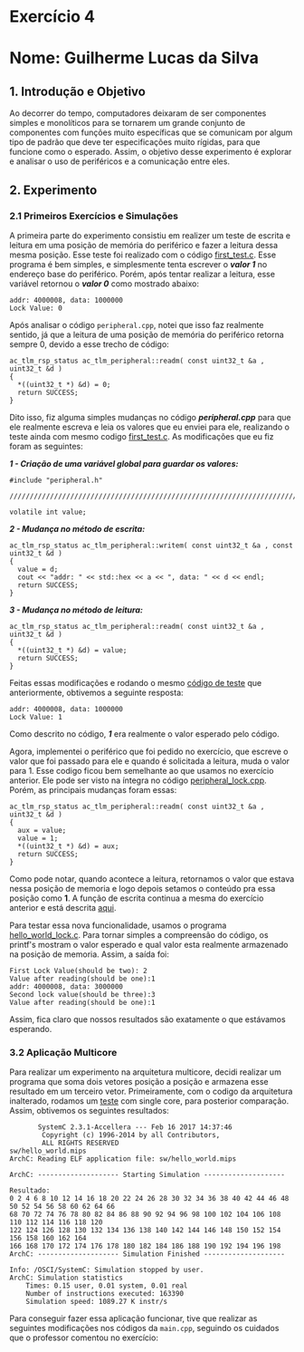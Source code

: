 # Exercício 4
# Nome: Guilherme Lucas da Silva

## 1. Introdução e Objetivo   
Ao decorrer do tempo, computadores deixaram de ser componentes simples e monolíticos para se 
tornarem um grande conjunto de componentes com funções muito específicas que se comunicam por algum
tipo de padrão que deve ter especificações muito rígidas, para que funcione como o esperado. Assim,
o objetivo desse experimento é explorar e analisar o uso de periféricos e a comunicação entre 
eles.

## 2. Experimento   
### 2.1 Primeiros Exercícios e Simulações
A primeira parte do experimento consistiu em realizer um teste de escrita e leitura em uma posição
de memória do periférico e fazer a leitura dessa mesma posição. Esse teste foi realizado com o 
código [first_test.c](https://github.com/Guilhermeslucas/MC733/blob/master/exercicio4/firt_test.c). 
Esse programa é bem simples, e simplesmente tenta escrever o ***valor 1*** no endereço base do 
periférico.
Porém, após tentar realizar a leitura, esse variável retornou o ***valor 0*** como mostrado abaixo:
```
addr: 4000008, data: 1000000
Lock Value: 0
```

Após analisar o código ```peripheral.cpp```, notei que isso faz realmente sentido, já que a leitura
de uma posição de memória do periférico retorna sempre 0, devido a esse trecho de código:

```
ac_tlm_rsp_status ac_tlm_peripheral::readm( const uint32_t &a , uint32_t &d )
{
  *((uint32_t *) &d) = 0;
  return SUCCESS;
}
```
Dito isso, fiz alguma simples mudanças no código ***peripheral.cpp*** para que ele realmente escreva
e leia os valores que eu enviei para ele, realizando o teste ainda com mesmo codigo
[first_test.c](https://github.com/Guilhermeslucas/MC733/blob/master/exercicio4/firt_test.c). As
modificações que eu fiz foram as seguintes:

***1 - Criação de uma variável global para guardar os valores:***   

```
#include "peripheral.h"

//////////////////////////////////////////////////////////////////////////////

volatile int value;
```   


***2 - Mudança no método de escrita:***   

```
ac_tlm_rsp_status ac_tlm_peripheral::writem( const uint32_t &a , const uint32_t &d )
{
  value = d;
  cout << "addr: " << std::hex << a << ", data: " << d << endl;
  return SUCCESS;
}
```

***3 - Mudança no método de leitura:***   

```
ac_tlm_rsp_status ac_tlm_peripheral::readm( const uint32_t &a , uint32_t &d )
{
  *((uint32_t *) &d) = value;
  return SUCCESS;
}
```

Feitas essas modificações e rodando o mesmo 
[código de teste](https://github.com/Guilhermeslucas/MC733/blob/master/exercicio4/firt_test.c)
que anteriormente, obtivemos a seguinte resposta:
```
addr: 4000008, data: 1000000
Lock Value: 1
```
Como descrito no código, ***1*** era realmente o valor esperado pelo código.

Agora, implementei o periférico que foi pedido no exercício, que escreve o valor que foi passado 
para ele e quando é solicitada a leitura, muda o valor para 1. Esse codigo ficou bem semelhante ao 
que usamos no exercício anterior. Ele pode ser visto na íntegra no código
[peripheral_lock.cpp](https://github.com/Guilhermeslucas/MC733/blob/master/exercicio4/peripheral_lock.cpp). 
Porém, as principais mudanças foram essas: 

```
ac_tlm_rsp_status ac_tlm_peripheral::readm( const uint32_t &a , uint32_t &d )
{
  aux = value;
  value = 1;
  *((uint32_t *) &d) = aux;
  return SUCCESS;
}
```
Como pode notar, quando acontece a leitura, retornamos o valor que estava nessa posição de memoria
e logo depois setamos o conteúdo pra essa posição como **1**.
A função de escrita continua a mesma do exercício anterior e está descrita 
[aqui](https://github.com/Guilhermeslucas/MC733/blob/master/exercicio4/peripheral_lock.cpp#L34-L39).

Para testar essa nova funcionalidade, usamos o programa 
[hello_world_lock.c](https://github.com/Guilhermeslucas/MC733/blob/master/exercicio4/hello_world_lock.c). 
Para tornar simples a compreensão do código, os printf's mostram o valor esperado e qual valor esta
realmente armazenado na posição de memoria. Assim, a saída foi:

```
First Lock Value(should be two): 2
Value after reading(should be one):1
addr: 4000008, data: 3000000
Second lock value(should be three):3
Value after reading(should be one):1
```

Assim, fica claro que nossos resultados são exatamente o que estávamos esperando.

### 3.2 Aplicação Multicore
Para realizar um experimento na arquitetura multicore, decidi realizar um programa que soma dois 
vetores posição a posição e armazena esse resultado em um terceiro vetor. Primeiramente, com o 
codigo da arquitetura inalterado, rodamos um 
[teste]() 
com single core, para posterior comparação. 
Assim, obtivemos os seguintes resultados:

```
       SystemC 2.3.1-Accellera --- Feb 16 2017 14:37:46
        Copyright (c) 1996-2014 by all Contributors,
        ALL RIGHTS RESERVED
sw/hello_world.mips
ArchC: Reading ELF application file: sw/hello_world.mips

ArchC: -------------------- Starting Simulation --------------------

Resultado: 
0 2 4 6 8 10 12 14 16 18 20 22 24 26 28 30 32 34 36 38 40 42 44 46 48 50 52 54 56 58 60 62 64 66 
68 70 72 74 76 78 80 82 84 86 88 90 92 94 96 98 100 102 104 106 108 110 112 114 116 118 120 
122 124 126 128 130 132 134 136 138 140 142 144 146 148 150 152 154 156 158 160 162 164 
166 168 170 172 174 176 178 180 182 184 186 188 190 192 194 196 198 
ArchC: -------------------- Simulation Finished --------------------

Info: /OSCI/SystemC: Simulation stopped by user.
ArchC: Simulation statistics
    Times: 0.15 user, 0.01 system, 0.01 real
    Number of instructions executed: 163390
    Simulation speed: 1089.27 K instr/s
```

Para conseguir fazer essa
aplicação funcionar, tive que realizar as seguintes modificações nos códigos da ```main.cpp```,
seguindo os cuidados que o professor comentou no exercício:


